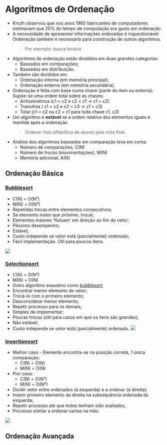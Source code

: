 # Algoritmos de Ordenação
- Knuth observou que nos anos 1960 fabricantes de computadores estimavam que 25% do tempo de computação era gasto em ordenação.
- A necessidade de apresentar informações ordenadas é inquestionável. Ordenação também é necessária para construção de outros
algoritmos.
  > Por exemplo: busca binária
- Algoritmos de ordenação estão divididos em duas grandes categorias:
  - Baseados em comparações;
  - Baseados em distribuição.
- Também são divididos em:
  - Ordenação interna (em memória principal);
  - Ordenação externa (em memória secundária).
- Ordenação é feita com base numa chave (parte do item ou externa). Supõe-se uma ordem total sobre as chaves:
  - Antissimétrica (c1 < c2 e c2 < c1 -> c1 = c2)
  - Transitiva ( c1 < c2 e c2 < c3 -> c1 < c3)
  - Total (c1 < c2 ou c2 < c1 para toda chave c1, c2)
- Um algoritmo é **estável** se a ordem relativa dos elementos iguais é mantida após a ordenação
  > Ordenar lista alfabética de alunos pela nota final
- Análise dos algoritmos baseados em comparação leva em conta:
  - Número de comparações, C(N)
  - Número de trocas (movimentações), M(N)
  - Memória adicional, A(N)
  
## Ordenação Básica
### [Bubblesort](https://github.com/pedrosena138/IF969-Algoritmos-e-Estrutura-de-Dados/blob/master/Algoritmos-de-Ordenacao/ordenacao-basica/bubblesort.py)
- C(N) = O(N²) 
- M(N) = O(N²)
- Repetidas trocas entre elementos consecutivos;
- Se elemento maior que próximo, trocar;
- Elementos maiores ‘flutuam’ em direção ao fim do vetor;
- Péssimo desempenho;
- Estável;
- Custo independe se vetor está (parcialmente) ordenado;
- Fácil implementação. Útil para poucos itens.

![](https://upload.wikimedia.org/wikipedia/commons/0/06/Bubble-sort.gif)

### [Selectionsort](https://github.com/pedrosena138/IF969-Algoritmos-e-Estrutura-de-Dados/blob/master/Algoritmos-de-Ordenacao/ordenacao-basica/selectionsort.py)
- C(N) = O(N²)
- M(N) = O(N)
- Outro algoritmo exaustivo como [bubblesort](https://github.com/pedrosena138/IF969-Algoritmos-e-Estrutura-de-Dados/blob/master/Algoritmos-de-Ordenacao/README.md#bubblesort);
- Encontrar menor elemento do vetor;
- Trocá-lo com o primeiro elemento;
- Desconsiderar menor elemento;
- Repetir processo para os demais;
- Simples de implementar;
- Poucas trocas (útil para casos em que os itens são grandes);
- Não estável;
- Custo independe se vetor está (parcialmente) ordenado.
![](https://thumbs.gfycat.com/SnappyMasculineAmericancicada-size_restricted.gif)

### [Insertionsort](https://github.com/pedrosena138/IF969-Algoritmos-e-Estrutura-de-Dados/blob/master/Algoritmos-de-Ordenacao/ordenacao-basica/insertionsort.py)
- Melhor caso - Elemento encontra-se na posição correta, 1 única comparação:
  - C(N) = O(N)
  - M(N) = O(N)
- Pior caso:
  - C(N) = O(N²)
  - M(N) = O(N²)
- Dividir vetor entre ordenados (à esquerda) e a ordenar (à direita);
- Inserir primeiro elemento da direita na subsequência ordenada da esquerda;
- Repetir processo até que todos tenham sido avaliados;
- Processo similar a ordenar cartas na mão.

![](https://upload.wikimedia.org/wikipedia/commons/9/9c/Insertion-sort-example.gif)

## Ordenação Avançada
